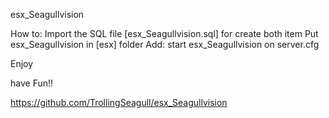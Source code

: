 esx_Seagullvision

How to: Import the SQL file [esx_Seagullvision.sql] for create both item Put esx_Seagullvision in [esx] folder Add: start esx_Seagullvision on server.cfg

Enjoy

have Fun!!

https://github.com/TrollingSeagull/esx_Seagullvision
